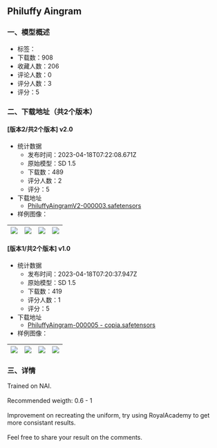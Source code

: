 ## Philuffy Aingram
### 一、模型概述

- 标签：
- 下载数：908
- 收藏人数：206
- 评论人数：0
- 评分人数：3
- 评分：5

### 二、下载地址（共2个版本）

#### [版本2/共2个版本] v2.0

- 统计数据
  - 发布时间：2023-04-18T07:22:08.671Z
  - 原始模型：SD 1.5
  - 下载数：489
  - 评分人数：2
  - 评分：5
- 下载地址
  - [PhiluffyAingramV2-000003.safetensors](https://civitai.com/api/download/models/48728)
- 样例图像：

| <img src="https://image.civitai.com/xG1nkqKTMzGDvpLrqFT7WA/76665a45-146e-4903-f688-b28fdc394500/width=450/523270.jpeg" /> | <img src="https://image.civitai.com/xG1nkqKTMzGDvpLrqFT7WA/a9bb78fa-9060-41fb-af7d-f0409dbd8600/width=450/523323.jpeg" /> | <img src="https://image.civitai.com/xG1nkqKTMzGDvpLrqFT7WA/d06ac6cb-bc24-478f-58df-037897cad900/width=450/523272.jpeg" /> | <img src="https://image.civitai.com/xG1nkqKTMzGDvpLrqFT7WA/2c94d5c1-0f2c-4950-1313-c73b49d76400/width=450/523273.jpeg" /> |
| ---- | ---- | ---- | ---- |

#### [版本1/共2个版本] v1.0

- 统计数据
  - 发布时间：2023-04-18T07:20:37.947Z
  - 原始模型：SD 1.5
  - 下载数：419
  - 评分人数：1
  - 评分：5
- 下载地址
  - [PhiluffyAingram-000005 - copia.safetensors](https://civitai.com/api/download/models/47734)
- 样例图像：

| <img src="https://image.civitai.com/xG1nkqKTMzGDvpLrqFT7WA/844a3521-5101-4377-640e-52f5700d6d00/width=450/514329.jpeg" /> | <img src="https://image.civitai.com/xG1nkqKTMzGDvpLrqFT7WA/ba4844ff-2dcf-4c53-bcb7-d2d505a77600/width=450/514312.jpeg" /> | <img src="https://image.civitai.com/xG1nkqKTMzGDvpLrqFT7WA/56e16a24-321b-4601-09e2-3315a9ed3900/width=450/514308.jpeg" /> | <img src="https://image.civitai.com/xG1nkqKTMzGDvpLrqFT7WA/8d7764d2-1ea8-49d3-f86d-caf70d7e0900/width=450/514305.jpeg" /> |
| ---- | ---- | ---- | ---- |


### 三、详情
<p>Trained on NAI.<br /><br />Recommended weigth: 0.6 - 1<br /><br />Improvement on recreating the uniform, try using RoyalAcademy to get more consistant results.<br /><br />Feel free to share your result on the comments.</p>
